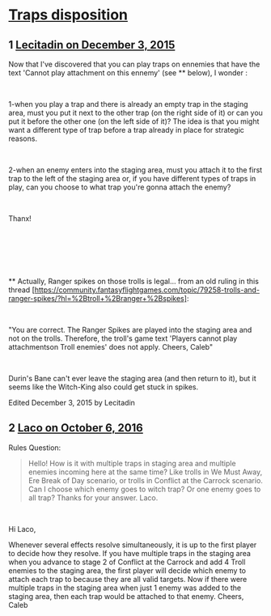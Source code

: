 # [Traps disposition](https://community.fantasyflightgames.com/topic/194933-traps-disposition/)

## 1 [Lecitadin on December 3, 2015](https://community.fantasyflightgames.com/topic/194933-traps-disposition/?do=findComment&comment=1917757)

Now that I've discovered that you can play traps on ennemies that have the text 'Cannot play attachment on this ennemy' (see ** below), I wonder :

 

1-when you play a trap and there is already an empty trap in the staging area, must you put it next to the other trap (on the right side of it) or can you put it before the other one (on the left side of it)? The idea is that you might want a different type of trap before a trap already in place for strategic reasons.

 

2-when an enemy enters into the staging area, must you attach it to the first trap to the left of the staging area or, if you have different types of traps in play, can you choose to what trap you're gonna attach the enemy?

 

Thanx! 

 

 

 

** Actually, Ranger spikes on those trolls is legal... from an old ruling in this thread [https://community.fantasyflightgames.com/topic/79258-trolls-and-ranger-spikes/?hl=%2Btroll+%2Branger+%2Bspikes]:

 

"You are correct. The Ranger Spikes are played into the staging area and not on the trolls. Therefore, the troll's game text 'Players cannot play attachmentson Troll enemies' does not apply. Cheers, Caleb"

 

Durin's Bane can't ever leave the staging area (and then return to it), but it seems like the Witch-King also could get stuck in spikes.

Edited December 3, 2015 by Lecitadin

## 2 [Laco on October 6, 2016](https://community.fantasyflightgames.com/topic/194933-traps-disposition/?do=findComment&comment=2445764)

Rules Question:
> Hello! How is it with multiple traps in staging area and multiple enemies incoming here at the same time? Like trolls in We Must Away, Ere Break of Day scenario, or trolls in Conflict at the Carrock scenario. Can I choose which enemy goes to witch trap? Or one enemy goes to all trap? Thanks for your answer. Laco.

 

Hi Laco,

Whenever several effects resolve simultaneously, it is up to the first player to decide how they resolve. If you have multiple traps in the staging area when you advance to stage 2 of Conflict at the Carrock and add 4 Troll enemies to the staging area, the first player will decide which enemy to attach each trap to because they are all valid targets.
Now if there were multiple traps in the staging area when just 1 enemy was added to the staging area, then each trap would be attached to that enemy.
Cheers,
Caleb

